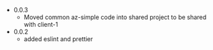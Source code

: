 * 0.0.3
    * Moved common az-simple code into shared project to be shared with client-1
* 0.0.2
    * added eslint and prettier